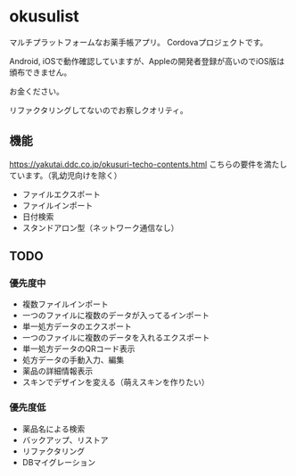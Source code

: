 # okusulist

マルチプラットフォームなお薬手帳アプリ。
Cordovaプロジェクトです。

Android, iOSで動作確認していますが、Appleの開発者登録が高いのでiOS版は頒布できません。

お金ください。

リファクタリングしてないのでお察しクオリティ。

## 機能

https://yakutai.ddc.co.jp/okusuri-techo-contents.html
こちらの要件を満たしています。（乳幼児向けを除く）

- ファイルエクスポート
- ファイルインポート
- 日付検索
- スタンドアロン型（ネットワーク通信なし）

## TODO

### 優先度中
- 複数ファイルインポート
- 一つのファイルに複数のデータが入ってるインポート
- 単一処方データのエクスポート
- 一つのファイルに複数のデータを入れるエクスポート
- 単一処方データのQRコード表示
- 処方データの手動入力、編集
- 薬品の詳細情報表示
- スキンでデザインを変える（萌えスキンを作りたい）

### 優先度低
- 薬品名による検索
- バックアップ、リストア
- リファクタリング
- DBマイグレーション
